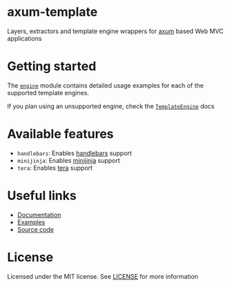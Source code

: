 # axum-template
<!-- cargo-sync-readme start -->

Layers, extractors and template engine wrappers for
[axum] based Web MVC applications

# Getting started

The [`engine`] module contains detailed usage examples for each of the
supported template engines.

If you plan using an unsupported engine, check the [`TemplateEngine`] docs

# Available features

- `handlebars`: Enables [handlebars] support
- `minijinja`: Enables [minijinja] support
- `tera`: Enables [tera] support

# Useful links

- [Documentation]
- [Examples]
- [Source code]

# License

Licensed under the MIT license. See [LICENSE] for more information

[`engine`]: crate::engine
[`TemplateEngine`]: crate::TemplateEngine
[LICENSE]: https://github.com/Altair-Bueno/axum-template/blob/main/LICENSE
[Documentation]: https://docs.rs/axum-template
[Examples]: https://github.com/Altair-Bueno/axum-template/tree/main/examples
[Source code]: https://github.com/Altair-Bueno/axum-template
[axum]: https://github.com/tokio-rs/axum
[handlebars]: https://crates.io/crates/handlebars
[minijinja]: https://crates.io/crates/minijinja
[tera]: https://crates.io/crates/tera


<!-- cargo-sync-readme end -->